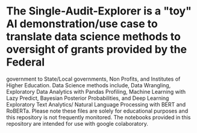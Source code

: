 # The Single-Audit-Explorer is a "toy" AI demonstration/use case to translate data science methods to oversight of grants provided by the Federal 
government to State/Local governments, Non Profits, and Institutes of Higher Education.  Data Science methods include, Data Wrangling, Exploratory Data 
Analytics with Pandas Profiling, Machine Learning with Lazy Predict, Bayesian Posterior Probabilities, and Deep Learning Exploratory Text Analytics/
Natural Language Processing with BERT and RoBERTa.  Please note these files are solely for educational purposes and this repository is not frequently 
monitored.  The notebooks provided in this repository are intended for use with google colaboratory.
